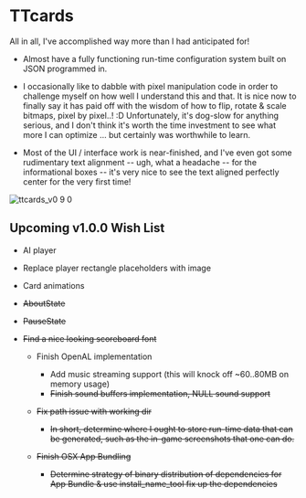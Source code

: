 TTcards
=======

All in all, I've accomplished way more than I had anticipated for!

* Almost have a fully functioning run-time configuration system built on JSON
 programmed in.

* I occasionally like to dabble with pixel manipulation code in order to
 challenge myself on how well I understand this and that. It is nice now to
 finally say it has paid off with the wisdom of how to flip, rotate & scale bitmaps, pixel by pixel..! :D Unfortunately, it's dog-slow for anything serious, and I don't think it's worth the time investment to see what more I can optimize ... but certainly was worthwhile to learn.

* Most of the UI / interface work is near-finished, and I've even got some rudimentary text alignment -- ugh, what a headache -- for the informational boxes -- it's very nice to see the text aligned perfectly center for the very first time!

![ttcards_v0 9 0](https://f.cloud.github.com/assets/1329364/1204974/f301ef6c-2572-11e3-8825-7df7daf6d307.png)

Upcoming v1.0.0 Wish List
-------------------------

* AI player
* Replace player rectangle placeholders with image
* Card animations
* <strike>AboutState</strike>
* <strike>PauseState</strike>
* <strike>Find a nice looking scoreboard font</strike>

  - Finish OpenAL implementation
    * Add music streaming support (this will knock off ~60..80MB on memory usage)
    * <strike>Finish sound buffers implementation, NULL sound support</strike>

  - <strike>Fix path issue with working dir</strike>
    * <strike>In short, determine where I ought to store run-time data that can be generated, such as the in-game screenshots that one can do.</strike>

  - <strike>Finish OSX App Bundling</strike>
    * <strike>Determine strategy of binary distribution of dependencies for App Bundle & use install_name_tool fix up the dependencies</strike>
